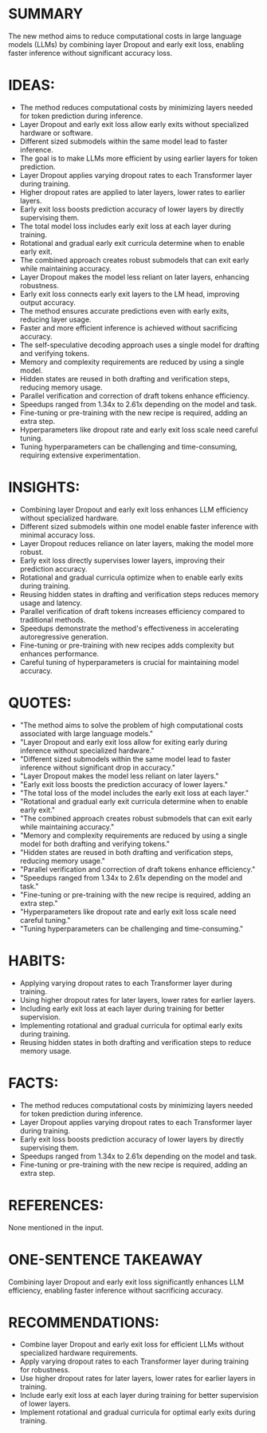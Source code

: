 # SUMMARY
The new method aims to reduce computational costs in large language models (LLMs) by combining layer Dropout and early exit loss, enabling faster inference without significant accuracy loss.

# IDEAS:
- The method reduces computational costs by minimizing layers needed for token prediction during inference.
- Layer Dropout and early exit loss allow early exits without specialized hardware or software.
- Different sized submodels within the same model lead to faster inference.
- The goal is to make LLMs more efficient by using earlier layers for token prediction.
- Layer Dropout applies varying dropout rates to each Transformer layer during training.
- Higher dropout rates are applied to later layers, lower rates to earlier layers.
- Early exit loss boosts prediction accuracy of lower layers by directly supervising them.
- The total model loss includes early exit loss at each layer during training.
- Rotational and gradual early exit curricula determine when to enable early exit.
- The combined approach creates robust submodels that can exit early while maintaining accuracy.
- Layer Dropout makes the model less reliant on later layers, enhancing robustness.
- Early exit loss connects early exit layers to the LM head, improving output accuracy.
- The method ensures accurate predictions even with early exits, reducing layer usage.
- Faster and more efficient inference is achieved without sacrificing accuracy.
- The self-speculative decoding approach uses a single model for drafting and verifying tokens.
- Memory and complexity requirements are reduced by using a single model.
- Hidden states are reused in both drafting and verification steps, reducing memory usage.
- Parallel verification and correction of draft tokens enhance efficiency.
- Speedups ranged from 1.34x to 2.61x depending on the model and task.
- Fine-tuning or pre-training with the new recipe is required, adding an extra step.
- Hyperparameters like dropout rate and early exit loss scale need careful tuning.
- Tuning hyperparameters can be challenging and time-consuming, requiring extensive experimentation.

# INSIGHTS:
- Combining layer Dropout and early exit loss enhances LLM efficiency without specialized hardware.
- Different sized submodels within one model enable faster inference with minimal accuracy loss.
- Layer Dropout reduces reliance on later layers, making the model more robust.
- Early exit loss directly supervises lower layers, improving their prediction accuracy.
- Rotational and gradual curricula optimize when to enable early exits during training.
- Reusing hidden states in drafting and verification steps reduces memory usage and latency.
- Parallel verification of draft tokens increases efficiency compared to traditional methods.
- Speedups demonstrate the method's effectiveness in accelerating autoregressive generation.
- Fine-tuning or pre-training with new recipes adds complexity but enhances performance.
- Careful tuning of hyperparameters is crucial for maintaining model accuracy.

# QUOTES:
- "The method aims to solve the problem of high computational costs associated with large language models."
- "Layer Dropout and early exit loss allow for exiting early during inference without specialized hardware."
- "Different sized submodels within the same model lead to faster inference without significant drop in accuracy."
- "Layer Dropout makes the model less reliant on later layers."
- "Early exit loss boosts the prediction accuracy of lower layers."
- "The total loss of the model includes the early exit loss at each layer."
- "Rotational and gradual early exit curricula determine when to enable early exit."
- "The combined approach creates robust submodels that can exit early while maintaining accuracy."
- "Memory and complexity requirements are reduced by using a single model for both drafting and verifying tokens."
- "Hidden states are reused in both drafting and verification steps, reducing memory usage."
- "Parallel verification and correction of draft tokens enhance efficiency."
- "Speedups ranged from 1.34x to 2.61x depending on the model and task."
- "Fine-tuning or pre-training with the new recipe is required, adding an extra step."
- "Hyperparameters like dropout rate and early exit loss scale need careful tuning."
- "Tuning hyperparameters can be challenging and time-consuming."

# HABITS:
- Applying varying dropout rates to each Transformer layer during training.
- Using higher dropout rates for later layers, lower rates for earlier layers.
- Including early exit loss at each layer during training for better supervision.
- Implementing rotational and gradual curricula for optimal early exits during training.
- Reusing hidden states in both drafting and verification steps to reduce memory usage.

# FACTS:
- The method reduces computational costs by minimizing layers needed for token prediction during inference.
- Layer Dropout applies varying dropout rates to each Transformer layer during training.
- Early exit loss boosts prediction accuracy of lower layers by directly supervising them.
- Speedups ranged from 1.34x to 2.61x depending on the model and task.
- Fine-tuning or pre-training with the new recipe is required, adding an extra step.

# REFERENCES:
None mentioned in the input.

# ONE-SENTENCE TAKEAWAY
Combining layer Dropout and early exit loss significantly enhances LLM efficiency, enabling faster inference without sacrificing accuracy.

# RECOMMENDATIONS:
- Combine layer Dropout and early exit loss for efficient LLMs without specialized hardware requirements.
- Apply varying dropout rates to each Transformer layer during training for robustness.
- Use higher dropout rates for later layers, lower rates for earlier layers in training.
- Include early exit loss at each layer during training for better supervision of lower layers.
- Implement rotational and gradual curricula for optimal early exits during training.